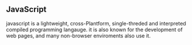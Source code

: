 ## JavaScript
javascript is a lightweight, cross-Plantform, single-threded and interpreted compiled programming langauge.
it is also known for the development of web pages, and many non-browser enviroments also use it.